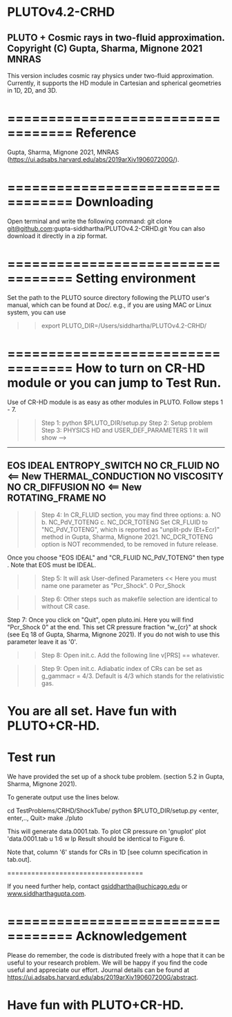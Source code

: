 # PLUTOv4.2-CRHD 
PLUTO + Cosmic rays in two-fluid approximation.
Copyright (C) Gupta, Sharma, Mignone 2021 MNRAS
------------------------------------------------

This version includes cosmic ray physics under 
two-fluid approximation. Currently, it supports the HD module
in Cartesian and spherical geometries in 1D, 2D, and 3D. 

==================================
Reference
================================== 
Gupta, Sharma, Mignone 2021, MNRAS 
(https://ui.adsabs.harvard.edu/abs/2019arXiv190607200G/). 

==================================
Downloading
==================================
Open terminal and write the following command:
git clone git@github.com:gupta-siddhartha/PLUTOv4.2-CRHD.git <enter>
You can also download it directly in a zip format.

==================================
Setting environment
==================================
Set the path to the PLUTO source directory 
following the PLUTO user's manual, which can be found at Doc/.
e.g., if you are using MAC or Linux system, you can use 
>> export PLUTO_DIR=/Users/siddhartha/PLUTOv4.2-CRHD/

==================================
How to turn on CR-HD module
or you can jump to Test Run.
==================================
Use of CR-HD module is as easy as other modules in PLUTO.
Follow steps 1 - 7.
>>Step 1: python $PLUTO_DIR/setup.py <enter>
>>Step 2: Setup problem <enter>
>>Step 3: PHYSICS HD        and 
          USER_DEF_PARAMETERS   1 <enter>
It will show  --> 
-----------------
EOS                           IDEAL
ENTROPY_SWITCH                NO
CR_FLUID                      NO   <== New
THERMAL_CONDUCTION            NO
VISCOSITY                     NO
CR_DIFFUSION                  NO   <== New
ROTATING_FRAME                NO
-------------
>>Step 4: 
In CR_FLUID section, you may find three options:
a. NO
b. NC_PdV_TOTENG
c. NC_DCR_TOTENG
Set CR_FLUID to "NC_PdV_TOTENG", which is reported as "unplit-pdv (Et+Ecr)" method in Gupta, Sharma, Mignone 2021.
NC_DCR_TOTENG option is NOT recommended, to be removed in future release.

Once you choose "EOS   IDEAL" and "CR_FLUID  NC_PdV_TOTENG" then type <enter>. Note that EOS must be  IDEAL.

>>Step 5: 
It will ask
>> User-defined Parameters <<
Here you must name one parameter as "Pcr_Shock".
0             Pcr_Shock 
<enter>

>>Step 6: Other steps such as makefile selection are identical to without CR case. 

Step 7: Once you click on "Quit", open pluto.ini.
Here you will find "Pcr_Shock            0" at the end.
This set CR pressure fraction "w_{cr}" at shock (see Eq 18 of Gupta, Sharma, Mignone 2021).
If you do not wish to use this parameter leave it as '0'.

>> Step 8: Open init.c.
Add the following line
v[PRS] == whatever.

>> Step 9: Open init.c.
Adiabatic index of CRs can be set as 
g_gammacr = 4/3. Default is 4/3 which stands for the relativistic gas.

You are all set. Have fun with PLUTO+CR-HD.
==================================
Test run
==================================
We have provided the set up of a shock tube problem.
(section 5.2 in Gupta, Sharma, Mignone 2021).

To generate output use the lines below.

cd TestProblems/CRHD/ShockTube/
python $PLUTO_DIR/setup.py
<enter, enter,.., Quit>
make
./pluto

This will generate data.0001.tab. To plot CR pressure
on 'gnuplot'
plot 'data.0001.tab u 1:6 w lp
Result should be identical to Figure 6.

Note that, column '6' stands for CRs in 1D [see column specification in tab.out].

==================================

If you need further help, contact gsiddhartha@uchicago.edu 
or www.siddharthagupta.com.

==================================
Acknowledgement
==================================
Please do remember, the code is distributed freely with a hope that
it can be useful to your research problem. 
We will be happy if you find the code useful and appreciate our effort. 
Journal details can be found at https://ui.adsabs.harvard.edu/abs/2019arXiv190607200G/abstract.



Have fun with PLUTO+CR-HD.
==================================


 
